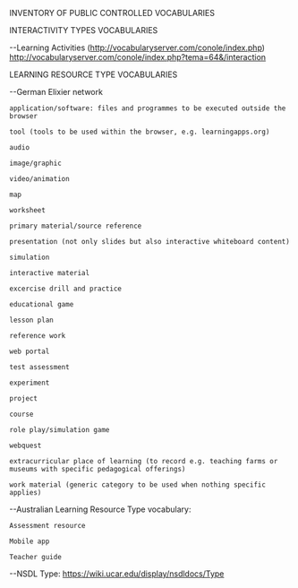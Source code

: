 INVENTORY OF PUBLIC CONTROLLED VOCABULARIES

INTERACTIVITY TYPES VOCABULARIES

--Learning Activities (http://vocabularyserver.com/conole/index.php)
    http://vocabularyserver.com/conole/index.php?tema=64&/interaction

LEARNING RESOURCE TYPE VOCABULARIES

--German Elixier network  

    application/software: files and programmes to be executed outside the browser
     
    tool (tools to be used within the browser, e.g. learningapps.org)
    
    audio
    
    image/graphic
    
    video/animation
    
    map
    
    worksheet
    
    primary material/source reference
    
    presentation (not only slides but also interactive whiteboard content)
    
    simulation
    
    interactive material
    
    excercise drill and practice
    
    educational game
    
    lesson plan
    
    reference work
    
    web portal
    
    test assessment
    
    experiment
    
    project
    
    course
    
    role play/simulation game
    
    webquest
    
    extracurricular place of learning (to record e.g. teaching farms or museums with specific pedagogical offerings)
    
    work material (generic category to be used when nothing specific applies)
    
--Australian Learning Resource Type vocabulary: 

    Assessment resource
    
    Mobile app
    
    Teacher guide
    
--NSDL Type:
    https://wiki.ucar.edu/display/nsdldocs/Type
        

